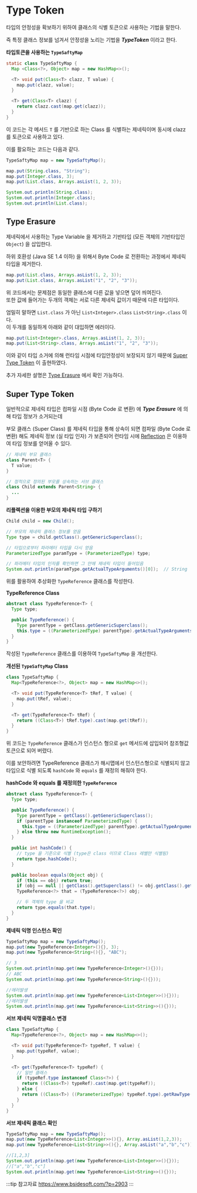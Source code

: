 # Type Token <Badge text="Generic"/>

타입의 안정성을 확보하기 위하여 클래스의 식별 토큰으로 사용하는 기법을 말한다.

즉 특정 클래스 정보를 넘겨서 안정성을 노리는 기법을 _**TypeToken**_ 이라고 한다.

**타입토큰을 사용하는 `TypeSaftyMap`**

```java
static class TypeSaftyMap {
  Map <Class<?>, Object> map = new HashMap<>();

  <T> void put(Class<T> clazz, T value) {
    map.put(clazz, value);
  }

  <T> get(Class<T> clazz) {
    return clazz.cast(map.get(clazz));
  }
}
```

이 코드는 각 메서드 `T` 를 기반으로 하는 Class 를 식별하는 제네릭이며 동시에 clazz 를 토큰으로 사용하고 있다.

이를 활요하는 코드는 다음과 같다.

```java
TypeSaftyMap map = new TypeSaftyMap();

map.put(String.class, "String");
map.put(Integer.class, 3);
map.put(List.class, Arrays.asList(1, 2, 3));

System.out.println(String.class);
System.out.println(Integer.class);
System.out.println(List.class);
```

## Type Erasure

제네릭에서 사용하는 Type Variable 을 제거하고 기반타입 (모든 객체의 기반타입인 `Object`) 을 삽입한다.

하위 호환성 (Java SE 1.4 이하) 을 위해서 Byte Code 로 전환하는 과정에서 제네릭 타입을 제거한다.

```java
map.put(List.class, Arrays.asList(1, 2, 3));
map.put(List.class, Arrays.asList("1", "2", "3"));
```

위 코드에서는 문제점은 동일한 클래스에 다른 값을 넣으면 덮어 씌여진다.  
또한 값에 들어가는 두개의 객체는 서로 다른 제네릭 값이기 때문에 다른 타입이다.

엄밀히 말하면 `List.class` 가 아닌 `List<Integer>.class` `List<String>.class` 이다.  
이 두개를 동일하게 아래와 같이 대입하면 에러이다.

```java
map.put(List<Integer>.class, Arrays.asList(1, 2, 3));
map.put(List<String>.class, Arrays.asList("1", "2", "3"));
```

이와 같이 타입 소거에 의해 런타임 시점에 타입안정성이 보장되지 않기 때문에 [Super Type Token](?#super-type-token) 이 출현하였다.

추가 자세한 설명은 [Type Erasure](/backend/language/java/essential/generic/type_erasure) 에서 확인 가능하다.

## Super Type Token

일반적으로 제네릭 타입은 컴파일 시점 (Byte Code 로 변환) 에 _**Type Erasure**_ 에 의해 타입 정보가 소거되는데

부모 클래스 (Super Class) 를 제네릭 타입을 통해 상속이 되면 컴파일 (Byte Code 로 변환) 해도 제네릭 정보 (실 타입 인자) 가 보존되어 런타임 시에 [Reflection](/backend/language/java/essential/reflection) 은 이용하여 타입 정보를 얻어올 수 있다.

```java
// 제네릭 부모 클래스
class Parent<T> {
  T value;
}

// 정적으로 정의된 부모를 상속하는 서브 클래스
class Child extends Parent<String> {
  ...
}
```

**리플렉션을 이용한 부모의 제네릭 타입 구하기**

```java
Child child = new Child();

// 부모의 제네릭 클래스 정보를 얻음
Type type = child.getClass().getGenericSuperclass();

// 타입으로부터 파라메터 타입을 다시 얻음
ParameterizedType paramType = (ParameterizedType) type;

// 파라메터 타입의 인자를 확인하면 그 안에 제네릭 타입이 들어있음
System.out.println(paramType.getActualTypeArguments()[0]);  // String
```

위를 활용하여 추상화한 `TypeReference` 클래스를 작성한다.

**TypeReference Class**

```java
abstract class TypeReference<T> {
  Type type;

  public TypeReference() {
    Type parentType = getClass.getGenericSuperclass();
    this.type = ((ParameterizedType) parentType).getActualTypeArguments()[0];
  }
}
```

작성된 `TypeReference` 클래스를 이용하여 `TypeSaftyMap` 을 개선한다.

**개선된 `TypeSaftyMap` Class**

```java
class TypeSaftyMap {
  Map<TypeReference<?>, Object> map = new HashMap<>();

  <T> void put(TypeReference<T> tRef, T value) {
    map.put(tRef, value);
  }

  <T> get(TypeReference<T> tRef) {
    return ((Class<T>) tRef.type).cast(map.get(tRef));
  }
}
```

위 코드는 `TypeReference` 클래스가 인스턴스 형으로 `get` 메서드에 삽입되어 참조형값 토큰으로 되어 버렸다.

이를 보안하려면 TypeReference 클래스가 해시맵에서 인스턴스형으로 식별되지 않고 타입으로 식별 되도록 `hashCode` 와 `equals` 를 재정의 해줘야 한다.

**hashCode 와 equals 를 재정의한 `TypeReference`**

```java
abstract class TypeReference<T> {
  Type type;

  public TypeReference() {
    Type parentType = getClass().getGenericSuperclass();
    if (parentType instanceof ParameterizedType) {
      this.type = ((ParameterizedType) parentType).getActualTypeArguments()[0];
    } else throw new RuntimeException();
  }

  public int hashCode() {
    // type 을 기준으로 식별 (type은 class 이므로 Class 레벨만 식별됨)
    return type.hashCode();
  }

  public boolean equals(Object obj) {
    if (this == obj) return true;
    if (obj == null || getClass().getSuperclass() != obj.getClass().getSuperclass()) return false;
    TypeReference<?> that = (TypeReference<?>) obj;

    // 두 객체의 type 을 비교
    return type.equals(that.type);
  }
}
```

**제네릭 익명 인스턴스 확인**

```java
TypeSaftyMap map = new TypeSaftyMap();
map.put(new TypeReference<Integer>(){}, 3);
map.put(new TypeReference<String>(){}, "ABC");

// 3
System.out.println(map.get(new TypeReference<Integer>(){}));
// ABC
System.out.println(map.get(new TypeReference<String>(){}));

//에러발생
System.out.println(map.get(new TypeReference<List<Integer>>(){}));
//에러발생
System.out.println(map.get(new TypeReference<List<String>>(){}));

```

**서브 제네릭 익명클래스 변경**

```java
class TypeSaftyMap {
  Map<TypeReference<?>, Object> map = new HashMap<>();

  <T> void put(TypeReference<T> typeRef, T value) {
    map.put(typeRef, value);
  }

  <T> get(TypeReference<T> typeRef) {
    // 일반 클래스
    if (typeRef.type instanceof Class<?>) {
      return ((Class<T>) typeRef).cast(map.get(typeRef));
    } else {
      return ((Class<T>) ((ParameterizedType) typeRef.type).getRawType()).case(map.get(typeRef));
    }
  }
}
```

**서브 제네릭 클래스 확인**

```java
TypeSaftyMap map = new TypeSaftyMap();
map.put(new TypeReference<List<Integer>>(){}, Array.asList(1,2,3));
map.put(new TypeReference<List<String>>(){}, Array.asList("a","b","c"));

//[1,2,3]
System.out.println(map.get(new TypeReference<List<Integer>>(){}));
//["a","b","c"]
System.out.println(map.get(new TypeReference<List<String>>(){}));

```

:::tip 참고자료
<https://www.bsidesoft.com/?p=2903>
:::
